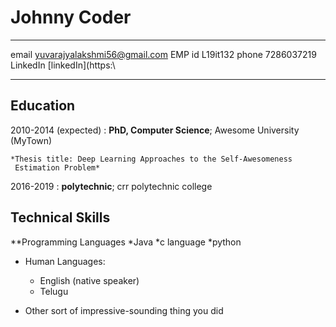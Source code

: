 Johnny Coder
============

-------------------     ----------------------------
email                        yuvarajyalakshmi56@gmail.com
EMP id                         L19it132
phone                           7286037219
LinkedIn                       [linkedIn](https:\
-------------------     ----------------------------

Education
---------

2010-2014 (expected)
:   **PhD, Computer Science**; Awesome University (MyTown)

    *Thesis title: Deep Learning Approaches to the Self-Awesomeness
     Estimation Problem*

2016-2019
:   **polytechnic**;
crr polytechnic college
   

   


Technical Skills
--------------------
**Programming Languages
*Java
*c language
*python

* Human Languages:

     * English (native speaker)
     * Telugu
    



* Other sort of impressive-sounding thing you did
